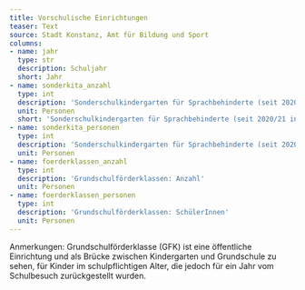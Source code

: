 ```yaml
---
title: Vorschulische Einrichtungen
teaser: Text
source: Stadt Konstanz, Amt für Bildung und Sport
columns:
- name: jahr
  type: str
  description: Schuljahr
  short: Jahr
- name: sonderkita_anzahl
  type: int
  description: 'Sonderschulkindergarten für Sprachbehinderte (seit 2020/21 in Kooperation)): Anzahl'
  unit: Personen
  short: 'Sonderschulkindergarten für Sprachbehinderte (seit 2020/21 in Kooperation): Anzahl'
- name: sonderkita_personen
  type: int
  description: 'Sonderschulkindergarten für Sprachbehinderte (seit 2020/21 in Kooperation): SchülerInnen'
  unit: Personen
- name: foerderklassen_anzahl
  type: int
  description: 'Grundschulförderklassen: Anzahl'
  unit: Personen
- name: foerderklassen_personen
  type: int
  description: 'Grundschulförderklassen: SchülerInnen'
  unit: Personen
---
```

Anmerkungen: Grundschulförderklasse (GFK) ist eine öffentliche Einrichtung und als Brücke zwischen Kindergarten und Grundschule zu sehen, für Kinder im schulpflichtigen Alter, die jedoch für ein Jahr vom Schulbesuch zurückgestellt wurden.
